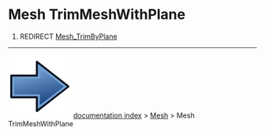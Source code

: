 # Mesh TrimMeshWithPlane
1.  REDIRECT [Mesh_TrimByPlane](Mesh_TrimByPlane.md)



---
![](images/Button_right.svg) [documentation index](../README.md) > [Mesh](Mesh_Workbench.md) > Mesh TrimMeshWithPlane
